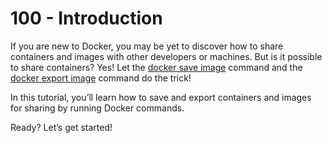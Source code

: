 # 100 - Introduction

If you are new to Docker, you may be yet to discover how to share containers and images with other developers or machines. But is it possible to share containers? Yes! Let the [docker save image](https://docs.docker.com/engine/reference/commandline/save/) command and the [docker export image](https://docs.docker.com/engine/reference/commandline/export/) command do the trick!

In this tutorial, you’ll learn how to save and export containers and images for sharing by running Docker commands.

Ready? Let’s get started!

